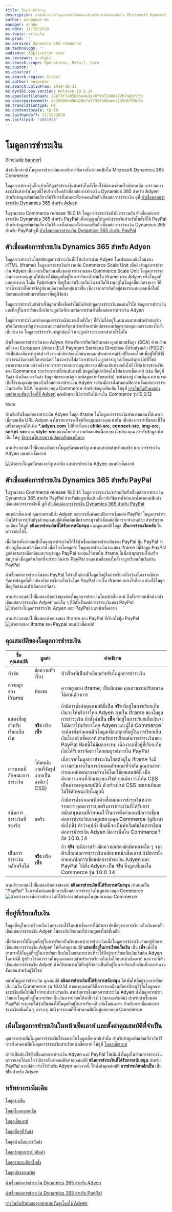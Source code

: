 ```yaml
---
title: โมดูลการชำระเงิน
description: หัวข้อนี้กล่าวถึงโมดูลการชำระเงินและอธิบายวิธีการตั้งค่าคอนฟิกใน Microsoft Dynamics 365 Commerce
author: anupamar-ms
manager: annbe
ms.date: 11/18/2020
ms.topic: article
ms.prod: ''
ms.service: dynamics-365-commerce
ms.technology: ''
audience: Application user
ms.reviewer: v-chgri
ms.search.scope: Operations, Retail, Core
ms.custom: ''
ms.assetid: ''
ms.search.region: Global
ms.author: anupamar
ms.search.validFrom: 2019-10-31
ms.dyn365.ops.version: Release 10.0.14
ms.openlocfilehash: 27b73f7a05605e4e3ee8f8b72400172b7a8bfc33
ms.sourcegitcommit: ec78608eb96478b7a57928b60aece129d6799c5b
ms.translationtype: HT
ms.contentlocale: th-TH
ms.lasthandoff: 11/19/2020
ms.locfileid: "4581923"
---
```

# <a name="payment-module"></a>โมดูลการชำระเงิน

[!include [banner](includes/banner.md)]

หัวข้อนี้กล่าวถึงโมดูลการชำระเงินและอธิบายวิธีการตั้งค่าคอนฟิกใน Microsoft Dynamics 365 Commerce

โมดูลการชำระเงินนี้จะช่วยให้ลูกค้าชำระเงินสำหรับใบสั่งโดยใช้บัตรเครดิตหรือบัตรเดบิต การรวมการชำระเงินสำหรับโมดูลนี้ให้บริการโดยตัวเชื่อมต่อการชำระเงิน Dynamics 365 สำหรับ Adyen สำหรับข้อมูลเพิ่มเติมเกี่ยวกับวิธีการตั้งค่าและตั้งค่าคอนฟิกตัวเชื่อมต่อการชำระเงิน ดูที่ [ตัวเชื่อมต่อการชำระเงิน Dynamics 365 สำหรับ Adyen](dev-itpro/adyen-connector.md)  

ในฐานะของ Commerce release 10.0.14 โมดูลการชำระเงินยังมีการรวมกับ ตัวเชื่อมต่อการชำระเงิน Dynamics 365 สำหรับ PayPal เพื่ออนุญาตให้ลูกค้าชำระเงินสำหรับใบสั่งที่ใช้ PayPal สำหรับข้อมูลเพิ่มเติมเกี่ยวกับวิธีการตั้งค่าและตั้งค่าคอนฟิกตัวเชื่อมต่อการชำระเงิน Dynamics 365 สำหรับ PayPal ดูที่ [ตัวเชื่อมต่อการชำระเงิน Dynamics 365 สำหรับ PayPal](paypal.md) 

## <a name="dynamics-365-payment-connector-for-adyen"></a>ตัวเชื่อมต่อการชำระเงิน Dynamics 365 สำหรับ Adyen 

โมดูลการชำระเงินโฮสต์ข้อมูลการชำระเงินที่มีให้บริการผ่าน Adyen ในเฟรมแบบอินไลน์ของ HTML (iframe) โมดูลการชำระเงินทำงานกับ Commerce Scale Unit เพื่อดึงข้อมูลการชำระเงิน Adyen เนื่องจากเป็นส่วนหนึ่งของการทำงานของ Commerce Scale Unit โมดูลการชำระเงินสามารถอนุญาตให้มีการใช้ข้อมูลที่อยู่ในการเรียกเก็บเงินใน iframe ผ่าน Adyen หรือโมดูลที่แยกต่างหาก ในธีม Fabrikam ที่อยู่ในการเรียกเก็บเงินจะเปิดใช้งานอยู่ในโมดูลที่แยกต่างหาก วิธีการนี้จะช่วยให้การจัดรูปแบบมีความยืดหยุ่นมากขึ้น เนื่องจากบรรทัดที่อยู่สามารถแสดงผลเพื่อให้มีลักษณะคล้ายกับบรรทัดของที่อยู่ที่จัดส่ง

โมดูลการชำระเงินยังช่วยให้ลูกค้าที่ลงชื่อเข้าใช้บันทึกข้อมูลการชำระเงินของตนไว้ได้ ข้อมูลการชำระเงินและที่อยู่ในการเรียกเก็บเงินจะถูกบันทึกและจัดการผ่านตัวเชื่อมต่อการชำระเงิน Adyen

โมดูลการชำระเงินครอบคลุมค่าธรรมเนียมของใบสั่งใดๆ ที่ยังไม่ได้อยู่ในคะแนนสะสมสำหรับสมาชิกหรือบัตรของขวัญ ถ้าคะแนนสะสมสำหรับสมาชิกหรือเครดิตบัตรของขวัญครอบคลุมยอดรวมของใบสั่งเต็มจำนวน โมดูลการชำระเงินจะถูกซ่อนไว้ และลูกค้าจะสามารถส่งคำสั่งซื้อได้

ตัวเชื่อมต่อการชำระเงินของ Adyen ยังรองรับการยืนยันตัวตนของลูกค้าแบบขั้นสูง (SCA) ด้วย ส่วนหนึ่งของ European Union (EU) Payment Services Directive ที่ปรับปรุงแล้ว (PSD2) จำเป็นต้องมีการพิสูจน์ตัวจริงของนักช้อปออนไลน์ภายนอกประสบการณ์ช้อปปิ้งออนไลน์เมื่อผู้ใช้ใช้วิธีการชำระเงินทางอิเล็กทรอนิกส์ ในระหว่างโฟลว์การชำระเงิน ลูกค้าจะถูกเปลี่ยนเส้นทางไปที่ไซต์ธนาคารของตน แล้วหลังจากการตรวจสอบความถูกต้องจะเปลี่ยนเส้นทางกลับไปยังโฟลว์การชำระเงินของ Commerce ระหว่างการเปลี่ยนเส้นทางนี้ ข้อมูลที่ลูกค้าป้อนในโฟลว์การเช็คเอาท์ (เช่น ที่อยู่ที่จัดส่ง ตัวเลือกการจัดส่ง ข้อมูลบัตรของขวัญ และข้อมูลสำหรับสมาชิก) จะยังคงอยู่ ก่อนที่คุณจะสามารถเปิดใช้งานคุณลักษณะตัวเชื่อมต่อการชำระเงิน Adyen จะต้องมีการตั้งค่าคอนฟิกการเชื่อมต่อการชำระเงินสำหรับ SCA ในศูนย์ควบคุม Commerce สำหรับข้อมูลเพิ่มเติม ให้ดูที่ [การยืนยันตัวตนของลูกค้าแบบขั้นสูงโดยใช้ Adyen](adyen_redirect.md) คุณลักษณะนี้มีการเปิดใช้งานใน Commerce รุ่น10.0.12

> [!NOTE]
> สำหรับตัวเชื่อมต่อการชำระเงิน Adyen โมดูล iframe ในโมดูลการชำระเงินสามารถแสดงได้เฉพาะเมื่อคุณเพิ่ม URL Adyen ลงในรายการของไซต์ที่อนุญาตของคุณเท่านั้น เมื่อต้องการทำขั้นตอนนี้ให้เสร็จสมบูรณ์ให้เพิ่ม **\*.adyen.com** ไปที่คำสั่งของ **child-src**, **connect-src**, **img-src**, **script-src** และ **style-src** ของนโยบายความปลอดภัยเนื้อหาของไซต์ของคุณ สำหรับข้อมูลเพิ่มเติม ให้ดู [จัดการนโยบายความปลอดภัยของเนื้อหา](manage-csp.md) 

ภาพประกอบต่อไปนี้แสดงตัวอย่างโมดูลบัตรของขวัญ คะแนนสะสมสำหรับสมาชิก และการชำระเงิน Adyen บนหน้าเช็คเอาท์

![ตัวอย่างโมดูลบัตรของขวัญ สมาชิก และการชำระเงิน Adyen บนหน้าเช็คเอาท์](./media/ecommerce-payments.PNG)

## <a name="dynamics-365-payment-connector-for-paypal"></a>ตัวเชื่อมต่อการชำระเงิน Dynamics 365 สำหรับ PayPal

ในฐานะของ Commerce release 10.0.14 โมดูลการชำระเงินจะรวมกับตัวเชื่อมต่อการชำระเงิน Dynamics 365 สำหรับ PayPal สำหรับข้อมูลเพิ่มเติมเกี่ยวกับวิธีการตั้งค่าและตั้งค่าคอนฟิกตัวเชื่อมต่อการชำระเงินนี้ ดูที่ [ตัวเชื่อมต่อการชำระเงิน Dynamics 365 สำหรับ PayPal](paypal.md)
 
บนหน้าเช็คเอาท์ คุณสามารถมีทั้ง Adyen และการตั้งค่าคอนฟิกการเชื่อมต่อ PayPal โมดูลการชำระเงินได้รับการปรับปรุงด้วยคุณสมบัติเพิ่มเติมเพื่อช่วยระบุว่าตัวเชื่อมต่อที่ควรจะทำงานด้วย สำหรับรายละเอียด ให้ดูที่ **ชนิดการชำระเงินที่ได้รับการสนับสนุน** และคุณสมบัติโมดูล **เป็นการชำระเงินหลัก** ในตารางต่อไปนี้
  
เมื่อมีการตั้งค่าคอนฟิกโมดูลการชำระเงินให้ใช้ตัวเชื่อมต่อการชำระเงินของ PayPal ปุ่ม PayPal จะปรากฏขึ้นบนหน้าเช็คเอาท์ เมื่อเรียกโดยลูกค้า โมดูลการชำระเงินจะแสดง iframe ที่มีข้อมูล PayPal ลูกค้าสามารถล็อกอินและระบุข้อมูล PayPal ของตนไว้ภายใน iframe นี้เพื่อทำธุรกรรมให้เสร็จสมบูรณ์ เมื่อลูกค้าเลือกที่จะชำระเงินด้วย PayPal ยอดคงเหลือของใบสั่งจะถูกเรียกเก็บเงินผ่าน PayPal

ตัวเชื่อมต่อการชำระเงินของ PayPal ไม่จำเป็นต้องมีโมดูลที่อยู่ในการเรียกเก็บเงินเนื่องจากมีการจัดการข้อมูลที่เกี่ยวข้องกับการเรียกเก็บเงินโดย PayPal ภายใน iframe อย่างไรก็ตาม ต้องใช้โมดูลที่อยู่จัดส่งและตัวเลือกการจัดส่ง

ภาพประกอบต่อไปนี้แสดงตัวอย่างของสองโมดูลการชำระเงินในหน้าเช็คเอาท์ ซึ่งตั้งค่าคอนฟิกด้วยตัวเชื่อมต่อการชำระเงิน Adyen และอื่น ๆ ที่มีตัวเชื่อมต่อการชำระเงินของ PayPal
![ตัวอย่างโมดูลการชำระเงิน Adyen และ PayPal บนหน้าเช็คเอาท์](./media/ecommerce-paypal.png)

ภาพประกอบต่อไปนี้แสดงตัวอย่างของ iframe ของ PayPal ที่เรียกใช้ปุ่ม PayPal 
![ตัวอย่างของ iframe ของ Paypal บนหน้าเช็คเอาท์](./media/ecommerce-paypal-iframe.png)

## <a name="payment-module-properties"></a>คุณสมบัติของโมดูลการชำระเงิน

| ชื่อคุณสมบัติ | มูลค่า | คำอธิบาย |
|---------------|--------|-------------|
| หัวข้อ | ข้อความหัวเรื่อง | หัวเรื่องที่เป็นตัวเลือกสำหรับโมดูลการชำระเงิน |
| ความสูงของ iframe | พิกเซล | ความสูงของ iframe, เป็นพิกเซล คุณสามารถปรับขนาดได้ตามต้องการ |
| แสดงที่อยู่สำหรับเรียกเก็บเงิน | **จริง** หรือ **เท็จ** | ถ้ามีการตั้งค่าคุณสมบัตินี้เป็น **จริง** ที่อยู่ในการเรียกเก็บเงินจะให้บริการโดย Adyen ภายใน iframe ของโมดูลการชำระเงิน ถ้าตั้งค่าเป็น **เท็จ** ที่อยู่ในการเรียกเก็บเงินจะไม่มีการให้บริการโดย Adyen และผู้ใช้ Commerce จะต้องตั้งค่าคอนฟิกโมดูลเพื่อแสดงที่อยู่ในการเรียกเก็บเงินในหน้าเช็คเอาท์ สำหรับการเชื่อมต่อการชำระเงินของ PayPal ฟิลด์นี้ไม่มีผลกระทบ เนื่องจากที่อยู่ที่เรียกเก็บเงินได้รับการจัดการโดยสมบูรณ์ภายใน PayPal |
| การแทนที่ลักษณะการชำระเงิน | โค้ดแผ่นงานที่จัดรูปแบบเป็นลำดับ ( CSS) | เนื่องจากโมดูลการชำระเงินโฮสต์อยู่ใน iframe จึงมีความสามารถในการกำหนดลักษณะที่จำกัด คุณสามารถกำหนดลักษณะบางส่วนได้โดยใช้คุณสมบัตินี้ เมื่อต้องการแทนที่ลักษณะของไซต์ คุณต้องวางโค้ด CSS เป็นค่าของคุณสมบัตินี้ ตัวสร้างไซต์ CSS จะแทนที่และไม่ใช้ลักษณะกับโมดูลนี้ |
|ชนิดการชำระเงินที่รองรับ| สตริง| ถ้ามีการตั้งค่าคอนฟิกตัวเชื่อมต่อการชำระเงินหลายรายการ คุณควรระบุสตริงการชำระเงินที่ได้รับการสนับสนุนตามที่กำหนดไว้ในการตั้งค่าคอนฟิกการเชื่อมต่อการชำระเงินของศูนย์ควบคุม Commerce (ดูที่ภาพต่อไปนี้) ถ้าว่างเปล่า ฟิลด์นี้จะเป็นค่าเริ่มต้นในการเชื่อมต่อการชำระเงิน Adyen มีการเพิ่มใน Commerce รีลีส 10.0.14|
|เป็นการชำระเงินหลักหรือไม่|  **จริง** หรือ **เท็จ** | ถ้า **จริง** จะมีการสร้างข้อความแสดงข้อผิดพลาดใด ๆ จากตัวเชื่อมต่อการชำระเงินหลักบนหน้าเช็คเอาท์ ถ้ามีการตั้งค่าคอนฟิกการเชื่อมต่อการชำระเงิน Adyen และ PayPal ให้ตั้ง Adyen เป็น **จริง** ซึ่งถูกเพิ่มลงใน Commerce รุ่น 10.0.14|

ภาพประกอบต่อไปนี้แสดงตัวอย่างของค่า **ชนิดการชำระเงินที่ได้รับการสนับสนุน** กำหนดเป็น "PayPal" ในการตั้งค่าคอนฟิกการเชื่อมต่อการชำระเงินในศูนย์ควบคุม Commerce
![ตัวอย่างของชนิดการชำระเงินที่ได้รับการสนับสนุนในศูนย์ควบคุม Commerce](./media/ecommerce-paymenttendertypes.png)

## <a name="billing-address"></a>ที่อยู่ที่เรียกเก็บเงิน

โมดูลที่อยู่ในการเรียกเก็บเงินสามารถใช้ในหน้าเช็คเอาท์ได้ถ้าบรรทัดที่อยู่ของการเรียกเก็บเงินของตัวเชื่อมต่อการชำระเงิน Adyen ไม่ตรงกับลักษณะที่ปรากฏของไซต์ที่เหลือ 

เมื่อต้องการใช้โมดูลที่อยู่ในการเรียกเก็บเงินบนหน้าการชำระเงินเมื่อโมดูลการชำระเงินรวมอยู่กับการเชื่อมต่อการชำระเงิน Adyen ให้ตั้งค่าคุณสมบัติ **แสดงที่อยู่ในการเรียกเก็บเงิน** เป็น **เท็จ** เพื่อให้สามารถใช้โมดูลที่อยู่ในการเรียกเก็บเงินโดยเฉพาะแทนที่จะใช้ที่อยู่การเรียกเก็บเงินเริ่มต้น Adyen ในกรณีนี้ ผู้สร้างไซต์ควรรวมโมดูลแอดเดรสสำหรับการเรียกเก็บเงินไว้บนหน้าเช็คเอาท์ นอกจากนี้ตัวเชื่อมต่อการชำระเงิน Adyen ช่วยให้สามารถใช้ที่อยู่ที่จัดส่งเป็นที่อยู่ในการเรียกเก็บเงินเพื่อลดจำนวนขั้นตอนสำหรับผู้ใช้ไซต์

คล้ายโมดูลการชำระเงิน คุณสมบัติ **ชนิดการชำระเงินที่ได้รับการสนับสนุน** ได้เพิ่มให้ที่อยู่ของการเรียกเก็บเงินใน Commerce รุ่น 10.0.14 ค่าของคุณสมบัตินี้ควรจะเหมือนกับค่าที่ระบุไว้ในโมดูลการชำระเงินเพื่อให้มั่นใจว่าจะทำงานร่วมกัน สำหรับการเชื่อมต่อการชำระเงิน Adyen ทั้งโมดูลการชำระเงินและโมดูลที่อยู่ในการเรียกเก็บเงินควรปล่อยให้ค่านี้ว่างไว้ (สถานะเริ่มต้น) สำหรับตัวเชื่อมต่อ PayPal ระบบจะไม่จำเป็นต้องใช้โมดูลที่อยู่ในการเรียกเก็บเงินโดยเฉพาะ สำหรับการเชื่อมต่อการชำระเงินชนิดอื่น ๆ ควรระบุ สตริงการตามที่ตั้งค่าคอนฟิกในศูนย์ควบคุม Commerce

## <a name="add-a-payment-module-to-a-checkout-page-and-set-the-required-properties"></a>เพิ่มโมดูลการชำระเงินในหน้าเช็คเอาท์ และตั้งค่าคุณสมบัติที่จำเป็น

คุณสามารถเพิ่มโมดูลการชำระเงินได้เฉพาะในโมดูลเช็คเอาท์เท่านั้น สำหรับข้อมูลเพิ่มเติมเกี่ยวกับวิธีการตั้งค่าคอนฟิกโมดุลการชำระเงินสำหรับหน้าเช็คเอาท์ ให้ดูที่ [โมดูลเช็คเอาท์](add-checkout-module.md)

ถ้าจำเป็นต้องใช้ตัวเชื่อมต่อการชำระเงิน Adyen และ PayPal ให้เพิ่มทั้งโมดูลในส่วนการชำระเงิน ตรวจสอบให้แน่ใจว่ามีการตั้งค่าคอนฟิกค่าคุณสมบัติ **ชนิดการชำระเงินที่ได้รับการสนับสนุน** สำหรับ PayPal และปล่อยว่างไว้สำหรับ Adyen นอกจากนี้ ให้ตั้งค่าคุณสมบัติ **การชำระเงินหลักเป็น** เป็น **จริง** สำหรับ Adyen

## <a name="additional-resources"></a>ทรัพยากรเพิ่มเติม

[โมดูลรถเข็น](add-cart-module.md)

[โมดูลไอคอนรถเข็น](cart-icon-module.md)

[โมดูลเช็คเอาท์](add-checkout-module.md)

[โมดูลที่อยู่ที่จัดส่ง](ship-address-module.md)

[โมดูลตัวเลือกการจัดส่ง](delivery-options-module.md)

[โมดูลข้อมูลการเบิกสินค้า](pickup-info-module.md)

[โมดูลรายละเอียดใบสั่ง](order-confirmation-module.md)

[โมดูลบัตรของขวัญ](add-giftcard.md)

[ตัวเชื่อมต่อการชำระเงิน Dynamics 365 สำหรับ Adyen](dev-itpro/adyen-connector.md)

[ตัวเชื่อมต่อการชำระเงิน Dynamics 365 สำหรับ PayPal](paypal.md)

[การยืนยันตัวตนของลูกค้าแบบขั้นสูงโดยใช้ Adyen](adyen_redirect.md)
